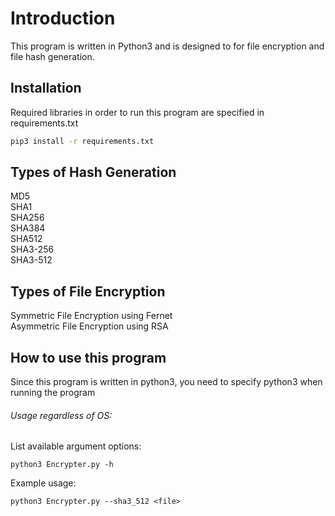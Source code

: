 # Introduction
This program is written in Python3 and is designed to for file encryption and file hash generation.

## Installation
Required libraries in order to run this program are specified in requirements.txt  
```bash
pip3 install -r requirements.txt
```

## Types of Hash Generation
MD5  
SHA1  
SHA256  
SHA384  
SHA512  
SHA3-256  
SHA3-512  

## Types of File Encryption
Symmetric File Encryption using Fernet  
Asymmetric File Encryption using RSA

## How to use this program
Since this program is written in python3, you need to specify python3 when running the program

###### Usage regardless of OS:
List available argument options:
```
python3 Encrypter.py -h
```
Example usage:
```
python3 Encrypter.py --sha3_512 <file>
```